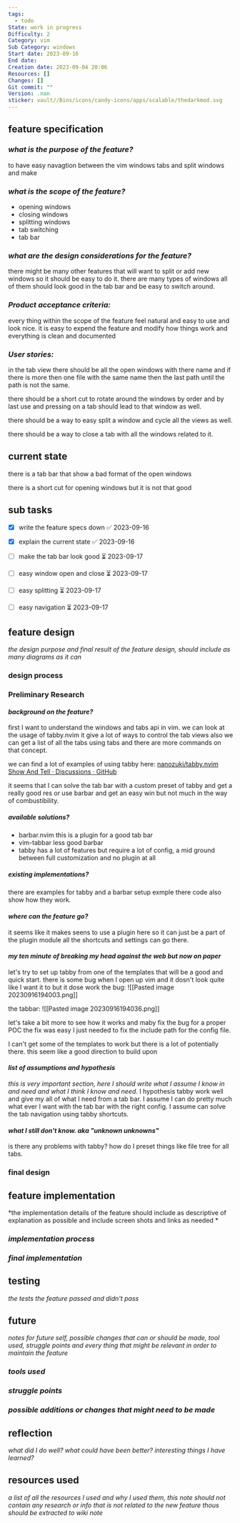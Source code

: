```yaml
---
tags:
  - todo
State: work in progress
Difficulty: 2
Category: vim
Sub Category: windows
Start date: 2023-09-16
End date: 
Creation date: 2023-09-04 20:06
Resources: []
Changes: []
Git commit: ""
Version: .nan
sticker: vault//Bins/icons/candy-icons/apps/scalable/thedarkmod.svg
---
```

## **feature specification** 

### *what is the purpose of the feature?*
to have easy navagtion between the vim windows tabs and split windows and make

### *what is the scope of the feature?*
- opening windows 
- closing windows 
- splitting windows 
- tab switching
- tab bar
### *what are the design considerations for the feature?*

there might be many other features that will want to split or add new windows so it should be easy to do it.
there are many types of windows all of them should look good in the tab bar and be easy to switch around.

### *Product acceptance criteria:*
every thing within the scope of the feature feel natural and easy to use and look nice.
it is easy to expend the feature and modify how things work and everything is clean and documented 

### *User stories:*
in the tab view there should be all the open windows with there name and if there is more then one file with the same name then the last path until the path is not the same.

there should be a short cut to rotate around the windows by order and by last use and pressing on a tab should lead to that window as well.

there should be a way to easy split a window and cycle all the views as well.

there should be a way to close a tab with all the windows related to it.

## **current state** 
there is a tab bar that show a bad format of the open windows 

there is a short cut for opening windows but it is not that good


## **sub tasks**
 - [x] write the feature specs down ✅ 2023-09-16
 - [x] explain the current state ✅ 2023-09-16
 - [ ] make the tab bar look good ⏳ 2023-09-17 
 - [ ] easy window open and close ⏳ 2023-09-17 
 - [ ] easy splitting ⏳ 2023-09-17 
 - [ ] easy navigation ⏳ 2023-09-17 


## **feature design**
*the design purpose and final result of the feature design, should include as many diagrams as it can*

### **design process**


### **Preliminary Research**
#### *background on the feature?*
first I want to understand the windows and tabs api in vim.
we can look at the usage of tabby.nvim it give a lot of ways to control the tab views 
also we can get a list of all the tabs using tabs and there are more commands on that concept.

we can find a lot of examples of using tabby here: [nanozuki/tabby.nvim Show And Tell · Discussions · GitHub](https://github.com/nanozuki/tabby.nvim/discussions/categories/show-and-tell)

it seems that I can solve the tab bar with a custom preset of tabby and get a really good res or use barbar and get an easy win but not much in the way of combustibility. 


##### *available solutions?*
- barbar.nvim
  this is a plugin for a good tab bar
- vim-tabbar
  less good barbar
- tabby has a lot of features but require a lot of config, a mid ground between full customization and no plugin at all 

##### *existing implementations?*
there are examples for tabby and a barbar setup exmple there code also show how they work.

#### *where can the feature go?*
it seems like it makes seens to use a plugin here so it can just be a part of the plugin module all the shortcuts and settings can go there.

#### *my ten minute of breaking my head against the web but now on paper*
let's try to set up tabby from one of the templates that will be a good and quick start.
there is some bug when I open up vim and it dosn't look quite like I want it to but it dose work
the bug:
![[Pasted image 20230916194003.png]]

the tabbar:
![[Pasted image 20230916194036.png]]

let's take a bit more to see how it works and maby fix the bug for a proper POC
the fix was easy I just needed to fix the include path for the config file.

I can't get some of the templates to work but there is a lot of potentially there.
this seem like a good direction to build upon

#### *list of assumptions and hypothesis*
*this is very important section, here I should write what I assume I know in and need and what I think I know and need.*
I hypothesis tabby work well and give my all of what I need from a tab bar.
I assume I can do pretty much what ever I want with the tab bar with the right config.
I assume can solve the tab navigation using tabby shortcuts.

#### *what I still don't know. aka "unknown unknowns"*
is there any problems with tabby?
how do I preset things like file tree for all tabs.

### **final design**



## **feature implementation**
*the implementation details of the feature should include as descriptive of explanation as possible and include screen shots and links as needed *


### *implementation process*


### *final implementation*


## **testing**
*the tests the feature passed and didn't pass*

## **future**
*notes for future self, possible changes that can or should be made, tool used, struggle points and every thing that might be relevant in order to maintain the feature*
### *tools used*


### *struggle points*


### *possible additions or changes that might need to be made*



## **reflection**
*what did I do well? what could have been better? interesting things I have learned?*


## **resources used**
*a list of all the resources I used and why I used them, this note should not contain any research or info that is not related to the new feature thous should be extracted to wiki note*

